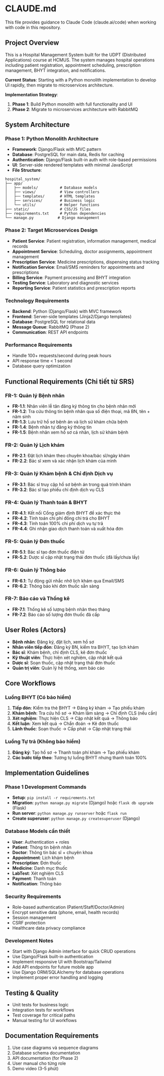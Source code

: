 # CLAUDE.md

This file provides guidance to Claude Code (claude.ai/code) when working with code in this repository.

## Project Overview

This is a Hospital Management System built for the UDPT (Distributed Applications) course at HCMUS. The system manages hospital operations including patient registration, appointment scheduling, prescription management, BHYT integration, and notifications.

**Current Status**: Starting with a Python monolith implementation to develop UI rapidly, then migrate to microservices architecture.

**Implementation Strategy**: 
1. **Phase 1**: Build Python monolith with full functionality and UI
2. **Phase 2**: Migrate to microservices architecture with RabbitMQ

## System Architecture

### Phase 1: Python Monolith Architecture
- **Framework**: Django/Flask with MVC pattern
- **Database**: PostgreSQL for main data, Redis for caching
- **Authentication**: Django/Flask built-in auth with role-based permissions
- **UI**: Server-side rendered templates with minimal JavaScript
- **File Structure**:
```
hospital_system/
├── app/
│   ├── models/          # Database models
│   ├── views/           # View controllers  
│   ├── templates/       # HTML templates
│   ├── services/        # Business logic
│   └── utils/           # Helper functions
├── static/              # CSS/JS files
├── requirements.txt     # Python dependencies
└── manage.py           # Django management
```

### Phase 2: Target Microservices Design
- **Patient Service**: Patient registration, information management, medical records
- **Appointment Service**: Scheduling, doctor assignments, appointment management  
- **Prescription Service**: Medicine prescriptions, dispensing status tracking
- **Notification Service**: Email/SMS reminders for appointments and prescriptions
- **Billing Service**: Payment processing and BHYT integration
- **Testing Service**: Laboratory and diagnostic services
- **Reporting Service**: Patient statistics and prescription reports

### Technology Requirements
- **Backend**: Python (Django/Flask) with MVC framework
- **Frontend**: Server-side templates (Jinja2/Django templates)
- **Database**: PostgreSQL for relational data
- **Message Queue**: RabbitMQ (Phase 2)
- **Communication**: REST API endpoints

### Performance Requirements
- Handle 100+ requests/second during peak hours
- API response time < 1 second
- Database query optimization

## Functional Requirements (Chi tiết từ SRS)

### FR-1: Quản lý Bệnh nhân
- **FR-1.1**: Nhân viên lễ tân đăng ký thông tin cho bệnh nhân mới
- **FR-1.2**: Tra cứu thông tin bệnh nhân qua số điện thoại, mã BN, tên + năm sinh
- **FR-1.3**: Lưu trữ hồ sơ bệnh án và lịch sử khám chữa bệnh  
- **FR-1.4**: Bệnh nhân tự đăng ký thông tin
- **FR-1.5**: Bệnh nhân xem hồ sơ cá nhân, lịch sử khám bệnh

### FR-2: Quản lý Lịch khám
- **FR-2.1**: Đặt lịch khám theo chuyên khoa/bác sĩ/ngày khám
- **FR-2.2**: Bác sĩ xem và xác nhận lịch khám của mình

### FR-3: Quản lý Khám bệnh & Chỉ định Dịch vụ
- **FR-3.1**: Bác sĩ truy cập hồ sơ bệnh án trong quá trình khám
- **FR-3.2**: Bác sĩ tạo phiếu chỉ định dịch vụ CLS

### FR-4: Quản lý Thanh toán & BHYT
- **FR-4.1**: Kết nối Cổng giám định BHYT để xác thực thẻ
- **FR-4.2**: Tính toán chi phí đồng chi trả cho BHYT
- **FR-4.3**: Tính toán 100% chi phí dịch vụ tự trả
- **FR-4.4**: Ghi nhận giao dịch thanh toán và xuất hóa đơn

### FR-5: Quản lý Đơn thuốc
- **FR-5.1**: Bác sĩ tạo đơn thuốc điện tử
- **FR-5.2**: Dược sĩ cập nhật trạng thái đơn thuốc (đã lấy/chưa lấy)

### FR-6: Quản lý Thông báo
- **FR-6.1**: Tự động gửi nhắc nhở lịch khám qua Email/SMS
- **FR-6.2**: Thông báo khi đơn thuốc sẵn sàng

### FR-7: Báo cáo và Thống kê
- **FR-7.1**: Thống kê số lượng bệnh nhân theo tháng
- **FR-7.2**: Báo cáo số lượng đơn thuốc đã cấp

## User Roles (Actors)
- **Bệnh nhân**: Đăng ký, đặt lịch, xem hồ sơ
- **Nhân viên tiếp đón**: Đăng ký BN, kiểm tra BHYT, tạo lịch khám
- **Bác sĩ**: Khám bệnh, chỉ định CLS, kê đơn thuốc
- **Kỹ thuật viên**: Thực hiện xét nghiệm, cập nhật kết quả
- **Dược sĩ**: Soạn thuốc, cập nhật trạng thái đơn thuốc
- **Quản trị viên**: Quản lý hệ thống, xem báo cáo

## Core Workflows

### Luồng BHYT (Có bảo hiểm)
1. **Tiếp đón**: Kiểm tra thẻ BHYT → Đăng ký khám → Tạo phiếu khám
2. **Khám bệnh**: Tra cứu hồ sơ → Khám lâm sàng → Chỉ định CLS (nếu cần)
3. **Xét nghiệm**: Thực hiện CLS → Cập nhật kết quả → Thông báo
4. **Kết luận**: Xem kết quả → Chẩn đoán → Kê đơn thuốc
5. **Lãnh thuốc**: Soạn thuốc → Cấp phát → Cập nhật trạng thái

### Luồng Tự trả (Không bảo hiểm)
1. **Đăng ký**: Tạo hồ sơ → Thanh toán phí khám → Tạo phiếu khám
2. **Các bước tiếp theo**: Tương tự luồng BHYT nhưng thanh toán 100%

## Implementation Guidelines

### Phase 1 Development Commands
- **Setup**: `pip install -r requirements.txt`
- **Migration**: `python manage.py migrate` (Django) hoặc `flask db upgrade` (Flask)
- **Run server**: `python manage.py runserver` hoặc `flask run`
- **Create superuser**: `python manage.py createsuperuser` (Django)

### Database Models cần thiết
- **User**: Authentication + roles
- **Patient**: Thông tin bệnh nhân
- **Doctor**: Thông tin bác sĩ + chuyên khoa  
- **Appointment**: Lịch khám bệnh
- **Prescription**: Đơn thuốc
- **Medicine**: Danh mục thuốc
- **LabTest**: Xét nghiệm CLS
- **Payment**: Thanh toán
- **Notification**: Thông báo

### Security Requirements
- Role-based authentication (Patient/Staff/Doctor/Admin)
- Encrypt sensitive data (phone, email, health records)
- Session management
- CSRF protection
- Healthcare data privacy compliance

### Development Notes
- Start with Django Admin interface for quick CRUD operations
- Use Django/Flask built-in authentication
- Implement responsive UI with Bootstrap/Tailwind
- Add API endpoints for future mobile app
- Use Django ORM/SQLAlchemy for database operations
- Implement proper error handling and logging

## Testing & Quality
- Unit tests for business logic
- Integration tests for workflows
- Test coverage for critical paths
- Manual testing for UI workflows

## Documentation Requirements
1. Use case diagrams và sequence diagrams
2. Database schema documentation  
3. API documentation (for Phase 2)
4. User manual cho từng role
5. Demo video (3-5 phút)